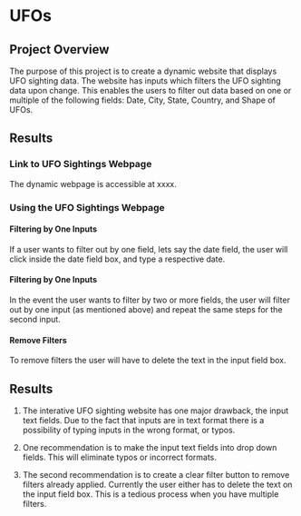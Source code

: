 # UFOs
## Project Overview
The purpose of this project is to create a dynamic website that displays UFO sighting data.  The website has inputs which filters the UFO sighting data upon change. This enables the users to filter out data based on one or multiple of the following fields: Date, City, State, Country, and Shape of UFOs. 
## Results
### Link to UFO Sightings Webpage
The dynamic webpage is accessible at xxxx.

### Using the UFO Sightings Webpage
#### Filtering by One Inputs
If a user wants to filter out by one field, lets say the date field, the user will click inside the date field box, and type a respective date. 

#### Filtering by One Inputs
In the event the user wants to filter by two or more fields, the user will filter out by one input (as mentioned above) and repeat the same steps for the second input. 


#### Remove Filters
To remove filters the user will have to delete the text in the input field box. 


## Results
1. The interative UFO sighting website has one major drawback, the input text fields.  Due to the fact that inputs are in text format there is a possibility of typing inputs in the wrong format, or typos.   

2. One recommendation is to make the input text fields into drop down fields.  This will eliminate typos or incorrect formats.

3. The second recommendation is to create a clear filter button to remove filters already applied.  Currently the user either has to delete the text on the input field box. This is a tedious process when you have multiple filters.  